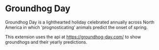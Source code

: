 # Groundhog Day

Groundhog Day is a lighthearted holiday celebrated annually across North America in which ‘prognosticating’ animals predict the onset of spring.

This extension uses the api at https://groundhog-day.com/ to show groundhogs and their yearly predictions.